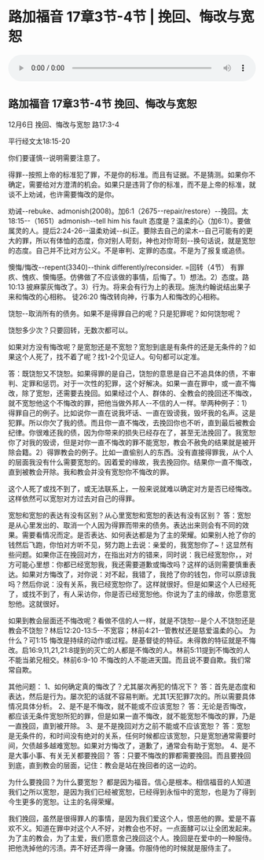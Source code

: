 # 路加福音 17章3节-4节 | 挽回、悔改与宽恕

<audio style="width: 100%;" preload="false" controls controlslist="nodownload"><source src="https://cdn.simai.ml/audio/mp3/2020/lu_17-3-4-201206.mp3" type="audio/mpeg">Your browser does not support the audio element.</audio>


## 路加福音 17章3节-4节  挽回、悔改与宽恕

12月6日 挽回、悔改与宽恕  路17:3-4

平行经文太18:15-20

你们要谨慎--说明需要注意了。

得罪--按照上帝的标准犯了罪，不是你的标准。而且有证据。不是猜测。如果你不确定，需要给对方澄清的机会。如果只是违背了你的标准，而不是上帝的标准，就谈不上劝诫，也许需要悔改的是你。

劝诫--rebuke、admonish(2008)。加6:1（2675--repair/restore）--挽回。太18:15--（1651）admonish--tell him his fault
态度是？温柔的心（加6:1）。要做属灵的人。提后2:24-26--温柔劝诫--纠正。要除去自己的梁木--自己可能有的更大的罪，所以有体恤的态度，你对别人苛刻，神也对你苛刻--换句话说，就是宽恕的态度。自己并不比对方公义。不是审判、定罪的态度。不是为了报复或追债。

懊悔/悔改--repent(3340)--think differently/reconsider. =回转（4节） 有罪疚、愧疚、懊悔感。仿佛做了不应该做的事情，后悔了。1）想法。2）态度。路10:13 披麻蒙灰悔改了。3）行为。将来会有行为上的表现。施洗约翰说结出果子来和悔改的心相称。  徒26:20 悔改转向神，行事为人和悔改的心相称。

饶恕--取消所有的债务。如果不是得罪自己的呢？只是犯罪呢？如何饶恕呢？

饶恕多少次？只要回转，无数次都可以。

如果对方没有悔改呢？是宽恕还是不宽恕？宽恕到底是有条件的还是无条件的？如果这个人死了，找不着了呢？找1-2个见证人。句句都可以定准。

答：既饶恕又不饶恕。如果得罪的是自己，饶恕的意思是自己不追具体的债，不审判、定罪和惩罚。对于一次性的犯罪，这个好解决。如果一直在罪中，或一直不悔改，除了宽恕，还需要去挽回。如果经过个人、群体的、全教会的挽回还不悔改，就不宽恕他这个不悔改的罪，把他当做外邦人--不信的人一样。举两种例子：1）得罪自己的例子。比如说你一直在说我坏话、一直在毁谤我，毁坏我的名声。这是犯罪。所以你欠了我的债。而且你一直不悔改，去挽回你也不听，直到最后被教会纪律。你很难还我的债，因为你带来的损失已经存在了，甚至无法挽回了。我宽恕你了对我的毁谤，但是对你一直不悔改的罪不能宽恕，教会不赦免的结果就是被开除会籍。2）得罪教会的例子。比如一直偷别人的东西。没有直接得罪我，从个人的层面我没有什么需要宽恕的。因着爱的缘故，我去挽回你。结果你一直不悔改，直到被教会开除。我和教会并没有宽恕你不悔改的罪。

这个人死了或找不到了，或无法联系上，一般来说就难以确定对方是否已经悔改。这样依然可以宽恕对方过去对自己的得罪。

宽恕和宽恕的表达有没有区别？从心里宽恕和宽恕的表达有没有区别？
答：宽恕是从心里发出的、取消一个人因为得罪而带来的债务。表达出来则会有不同的效果。需要看情况而定。是否表达、如何表达都是为了主的荣耀。如果别人抢了你的钱然后飞跑，你怕对方听不见，努力跑上去说：亲爱的，我宽恕你了~！这显然有些问题。如果你正在挽回对方，在指出对方的错来，同时说：我已经宽恕你，，对方可能心里想：你都已经宽恕我，我还需要道歉或悔改吗？这样的话则需要慎重表达。如果对方悔改了，对你说：对不起，我错了，我抢了你的钱包，你可以原谅我吗？然后你说：没有关系，我已经宽恕你了。这样就很好。但是如果这个人已经死了，或找不到了，有人采访你，你是否已经宽恕他。你说为了主的缘故，你愿意宽恕他。这就很好。

如果到教会层面还不悔改呢？看做不信的人一样，就是不饶恕--是个人不饶恕还是教会不饶恕？林后12:20-13:5--不宽容；林前4:21--管教杖还是慈爱温柔的心。  为什么？可1:15  悔改是持续的动作或过程。是基督徒的特征。未得救的特征就是不悔改。启16:9,11,21,21:8提到的灭亡的人都是不悔改的人。林前5:11提到不悔改的人不能当弟兄相交。林前6:9-10 不悔改的人不能进天国。而且说不要自欺。我们常常自欺。

其他问题：
1、如何确定真的悔改了？尤其屡次再犯的情况下？
答：首先是态度和表达，然后是行为。屡次犯的话就不容易判断。尤其1天犯罪7次的。所以需要具体情况具体分析。
2、是不是不悔改，就不能或不应该宽恕？
答：无论是否悔改，都应该无条件宽恕所犯的罪，但是如果一直不悔改，就不能宽恕不悔改的罪，乃是一直挽回，直到被开除。
3、是不是挽回对方之前不能或不应该宽恕？
答：宽恕是无条件的，和时间没有绝对的关系，任何时候都应该宽恕，只是宽恕通常需要时间，欠债越多越难宽恕。如果对方悔改了，道歉了，通常会有助于宽恕。
4、是不是大事小事、有关无关都要挽回？
答：只要不悔改的罪都需要挽回。而且要挽回到底，直到教会的层面，记住：教会是站在挽回者的这一边的。

为什么要挽回？为什么要宽恕？
都是因为福音。信心是根本。相信福音的人知道我们之所以宽恕，是因为我们已经被宽恕，已经得到永恒中的宽恕，也是为了得到今生更多的宽恕。让主的名得荣耀。

我们挽回，虽然是很得罪人的事情，是因为我们爱这个人，恨恶他的罪。爱是不喜欢不义。知道在罪中对这个人不好，对教会也不好。一点面酵可以让全团发起来。为了主的教会，为了主爱，我们愿意舍己挽回这个人。挽回是在爱中的一种服侍。把他洗掉他的污渍。弄不好还弄得一身骚。你服侍他的时候就是服侍主了。